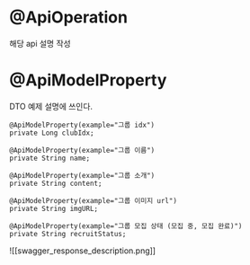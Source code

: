 # @ApiOperation

해당 api 설명 작성

# @ApiModelProperty

DTO 예제 설명에 쓰인다.

```
@ApiModelProperty(example="그룹 idx")  
private Long clubIdx;  
  
@ApiModelProperty(example="그룹 이름")  
private String name;  
  
@ApiModelProperty(example="그룹 소개")  
private String content;  
  
@ApiModelProperty(example="그룹 이미지 url")  
private String imgURL;  
  
@ApiModelProperty(example="그룹 모집 상태 (모집 중, 모집 완료)")  
private String recruitStatus;
```

![[swagger_response_description.png]]